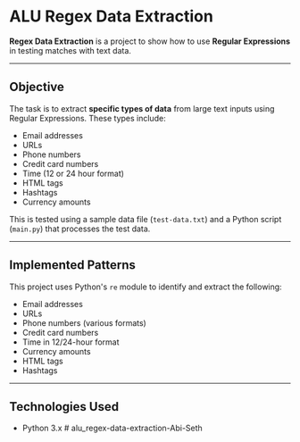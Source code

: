 # ALU Regex Data Extraction
**Regex Data Extraction** is a project to show how to use **Regular Expressions** in testing matches with text data.

---

## Objective

The task is to extract **specific types of data** from large text inputs using Regular Expressions. These types include:

- Email addresses
- URLs
- Phone numbers
- Credit card numbers
- Time (12 or 24 hour format)
- HTML tags
- Hashtags
- Currency amounts

This is tested using a sample data file (`test-data.txt`) and a Python script (`main.py`) that processes the test data.

---

## Implemented Patterns

This project uses Python's `re` module to identify and extract the following:

- Email addresses  
- URLs  
- Phone numbers (various formats)  
- Credit card numbers  
- Time in 12/24-hour format  
- Currency amounts  
- HTML tags  
- Hashtags  

---

## Technologies Used

- Python 3.x
#   a l u _ r e g e x - d a t a - e x t r a c t i o n - A b i - S e t h  
 